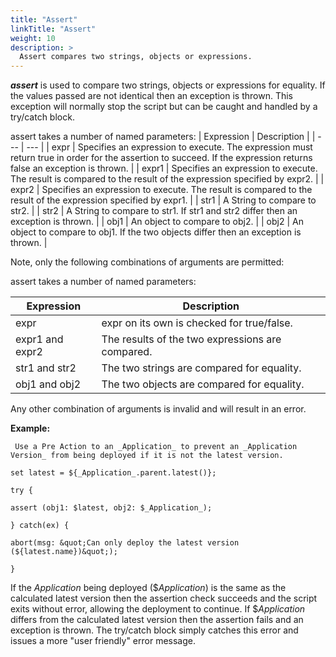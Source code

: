 ```yaml
---
title: "Assert"
linkTitle: "Assert"
weight: 10
description: >
  Assert compares two strings, objects or expressions.
---
```


**_assert_** is used to compare two strings, objects or expressions for equality. If the values passed are not identical then an exception is thrown. This exception will normally stop the script but can be caught and handled by a try/catch block.

assert takes a number of named parameters:
| Expression  |  Description | 
| --- | --- |
| expr | Specifies an expression to execute. The expression must return true in order for the assertion to succeed. If the expression returns false an exception is thrown. |
| expr1 | Specifies an expression to execute. The result is compared to the result of the expression specified by expr2. |
| expr2 | Specifies an expression to execute. The result is compared to the result of the expression specified by expr1. |
| str1 | A String to compare to str2. |
| str2 | A String to compare to str1. If str1 and str2 differ then an exception is thrown. |
| obj1 | An object to compare to obj2. |
| obj2 | An object to compare to obj1. If the two objects differ then an exception is thrown. |

Note, only the following combinations of arguments are permitted:

assert takes a number of named parameters:

| **Expression**  |  **Description** | 
| --- | --- | 
| expr | expr on its own is checked for true/false. |
| expr1 and expr2 | The results of the two expressions are compared. |
| str1 and str2 | The two strings are compared for equality. |
| obj1 and obj2 | The two objects are compared for equality. |

Any other combination of arguments is invalid and will result in an error.

**Example:**
~~~
 Use a Pre Action to an _Application_ to prevent an _Application Version_ from being deployed if it is not the latest version.

set latest = ${_Application_.parent.latest()};

try {

assert (obj1: $latest, obj2: $_Application_);

} catch(ex) {

abort(msg: &quot;Can only deploy the latest version (${latest.name})&quot;);

}
~~~
If the _Application_ being deployed ($_Application_) is the same as the calculated latest version then the assertion check succeeds and the script exits without error, allowing the deployment to continue. If $_Application_ differs from the calculated latest version then the assertion fails and an exception is thrown. The try/catch block simply catches this error and issues a more &quot;user friendly&quot; error message.